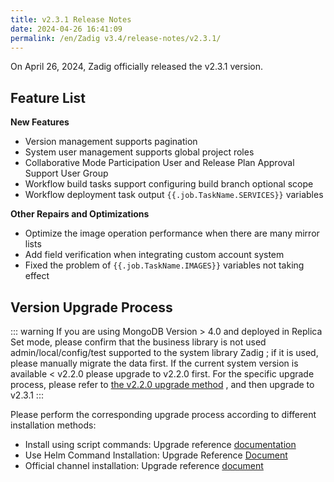 ```yaml
---
title: v2.3.1 Release Notes
date: 2024-04-26 16:41:09
permalink: /en/Zadig v3.4/release-notes/v2.3.1/
---
```


On April 26, 2024, Zadig officially released the v2.3.1 version.

## Feature List
**New Features**
- Version management supports pagination
- System user management supports global project roles
- Collaborative Mode Participation User and Release Plan Approval Support User Group
- Workflow build tasks support configuring build branch optional scope
- Workflow deployment task output <span v-pre>`{{.job.TaskName.SERVICES}}`</span> variables

**Other Repairs and Optimizations**
- Optimize the image operation performance when there are many mirror lists
- Add field verification when integrating custom account system
- Fixed the problem of <span v-pre>`{{.job.TaskName.IMAGES}}`</span> variables not taking effect


## Version Upgrade Process

::: warning
If you are using MongoDB Version > 4.0 and deployed in Replica Set mode, please confirm that the business library is not used admin/local/config/test supported to the system library Zadig ; if it is used, please manually migrate the data first.
If the current system version is available < v2.2.0 please upgrade to v2.2.0 first. For the specific upgrade process, please refer to [the v2.2.0 upgrade method](/Zadig%20v2.2.0/release-notes/v2.2.0/#%E7%89%88%E6%9C%AC%E5%8D%87%E7%BA%A7%E8%BF%87%E7%A8%8B) , and then upgrade to v2.3.1
:::


Please perform the corresponding upgrade process according to different installation methods:

- Install using script commands: Upgrade reference [documentation](/Zadig%20v2.3/install/helm-deploy/#%E5%8D%87%E7%BA%A7)
- Use Helm Command Installation: Upgrade Reference [Document](/Zadig%20v2.3/install/helm-deploy/#%E5%8D%87%E7%BA%A7)
- Official channel installation: Upgrade reference [document](/Zadig%20v2.3/stable/install/#%E5%8D%87%E7%BA%A7)